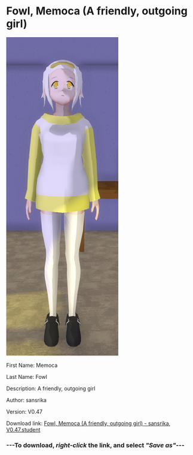 # Fowl, Memoca (A friendly, outgoing girl)

<img src="https://raw.githubusercontent.com/Arbiter1223/Daigaku-Gurashi-Custom-Students/master/Students/Files/Fowl%2C%20Memoca%20(A%20friendly%2C%20outgoing%20girl).png" title="Fowl, Memoca (A friendly, outgoing girl) - sansrika, V0.47">

First Name: Memoca

Last Name: Fowl

Description: A friendly, outgoing girl

Author: sansrika

Version: V0.47

Download link: <a href="https://raw.githubusercontent.com/Arbiter1223/Daigaku-Gurashi-Custom-Students/master/Students/Files/Fowl%2C%20Memoca%20(A%20friendly%2C%20outgoing%20girl)%20-%20sansrika%2C%20V0.47.student">Fowl, Memoca (A friendly, outgoing girl) - sansrika, V0.47.student</a>

### ---**To download, _right-click_ the link, and select _"Save as"_**---
